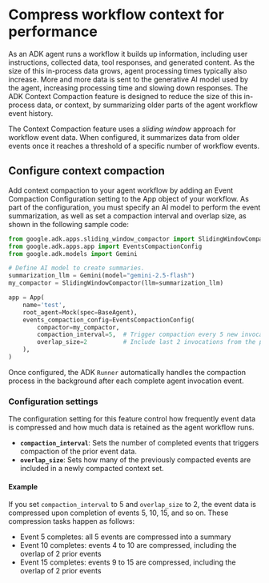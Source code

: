 # Compress workflow context for performance

As an ADK agent runs a workflow it builds up information, including user
instructions, collected data, tool responses, and generated content. As the size
of this in-process data grows, agent processing times typically also increase.
More and more data is sent to the generative AI model used by the agent,
increasing processing time and slowing down responses. The ADK Context
Compaction feature is designed to reduce the size of this in-process data, or
context, by summarizing older parts of the agent workflow event history. 

The Context Compaction feature uses a *sliding window* approach for workflow
event data. When configured, it summarizes data from older events once it
reaches a threshold of a specific number of workflow events.

## Configure context compaction

Add context compaction to your agent workflow by adding an Event Compaction
Configuration setting to the App object of your workflow. As part of the
configuration, you must specify an AI model to perform the event summarization,
as well as set a compaction interval and overlap size, as shown in the following
sample code:

```python
from google.adk.apps.sliding_window_compactor import SlidingWindowCompactor
from google.adk.apps.app import EventsCompactionConfig
from google.adk.models import Gemini

# Define AI model to create summaries.
summarization_llm = Gemini(model="gemini-2.5-flash")
my_compactor = SlidingWindowCompactor(llm=summarization_llm)

app = App(
    name='test',
    root_agent=Mock(spec=BaseAgent),
    events_compaction_config=EventsCompactionConfig(
        compactor=my_compactor,
        compaction_interval=5,  # Trigger compaction every 5 new invocations.
        overlap_size=2          # Include last 2 invocations from the previous window.
    ),
)
```

Once configured, the ADK `Runner` automatically handles the compaction
process in the background after each complete agent invocation event.

### Configuration settings

The configuration setting for this feature control how frequently event data is compressed
and how much data is retained as the agent workflow runs.

*   **`compaction_interval`**: Sets the number of completed events that triggers compaction
    of the prior event data. 
*   **`overlap_size`**: Sets how many of the previously compacted events are included in a
    newly compacted context set.

#### Example

If you set `compaction_interval` to 5 and `overlap_size` to 2, the event data is compressed
upon completion of events 5, 10, 15, and so on. These compression tasks happen as follows:

- Event 5 completes: all 5 events are compressed into a summary
- Event 10 completes: events 4 to 10 are compressed, including the overlap of 2 prior events
- Event 15 completes: events 9 to 15 are compressed, including the overlap of 2 prior events
